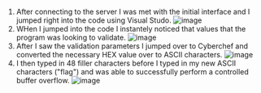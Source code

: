 1) After connecting to the server I was met with the initial interface and I jumped right into the code using Visual Studo.
![image](https://github.com/AustinGreenLifts/CTFLearn/assets/155912182/fd3ddfd3-3996-4566-b13b-02c475014dde)
2) WHen I jumped into the code I instantely noticed that values that the program was looking to validate.
![image](https://github.com/AustinGreenLifts/CTFLearn/assets/155912182/bb5db56b-5fe0-46ba-81e2-9d9efa9bca24)
3) After I saw the validation parameters I jumped over to Cyberchef and converted the necessary HEX value over to ASCII characters.
![image](https://github.com/AustinGreenLifts/CTFLearn/assets/155912182/d274cbb2-7f3f-4798-b1af-b14a2146a0b9)
4) I then typed in 48 filler characters before I typed in my new ASCII characters ("flag") and was able to successfully perform a controlled buffer overflow.
![image](https://github.com/AustinGreenLifts/CTFLearn/assets/155912182/32378923-f752-4474-b6ce-ff088a62cf0b)
